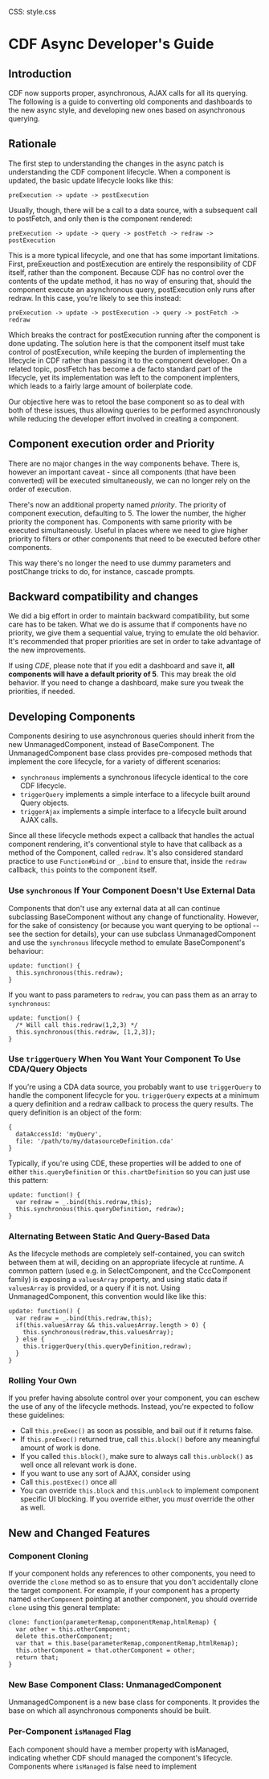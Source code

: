 CSS: style.css

# CDF Async Developer's Guide

## Introduction

CDF now supports proper, asynchronous, AJAX calls for all its querying. The
following is a guide to converting old components and dashboards to the new
async style, and developing new ones based on asynchronous querying.

## Rationale

The first step to understanding the changes in the async patch is understanding
the CDF component lifecycle. When a component is updated, the basic update
lifecycle looks like this:

    preExecution -> update -> postExecution

Usually, though, there will be a call to a data source, with a subsequent call
to postFetch, and only then is the component rendered:

    preExecution -> update -> query -> postFetch -> redraw -> postExecution

This is a more typical lifecycle, and one that has some important limitations.
First, preExeuction and postExecution are entirely the responsibility of CDF
itself, rather than the  component. Because CDF has no control over the contents
of the update method, it has no way of ensuring that, should the component
execute an asynchronous query, postExecution only runs after redraw. In this
case, you're likely to see this instead:

    preExecution -> update -> postExecution -> query -> postFetch -> redraw

Which breaks the contract for postExecution running after the component is done
updating. The solution here is that the component itself must take control of
postExecution, while keeping the burden of implementing the lifecycle in CDF
rather than passing it to the component developer. On a related topic, postFetch
has become a de facto standard part of the lifecycle, yet its implementation was
left to the component implenters, which leads to a fairly large amount of
boilerplate code.

Our objective here was to retool the base component so as to deal with both
of these issues, thus allowing queries to be performed asynchronously while 
reducing the developer effort involved in creating a component.


## Component execution order and Priority

There are no major changes in the way components behave. There is, however an
important caveat - since all components (that have been converted) will be
executed simultaneously, we can no longer rely on the order of execution. 

There's now an additional property named *priority*. The priority of component
execution, defaulting to 5. The lower the number, the higher priority the
component has. Components with same priority with be executed simultaneously.
Useful in places where we need to give higher priority to filters or other
components that need to be executed before other components.

This way there's no longer the need to use dummy parameters and postChange
tricks to do, for instance, cascade prompts.


## Backward compatibility and changes

We did a big effort in order to maintain backward compatibility, but some care
has to be taken. What we do is assume that if components have no priority, we
give them a sequential value, trying to emulate the old behavior. It's
recommended that proper priorities are set in order to take advantage of the new
improvements.

If using *CDE*, please note that if you edit a dashboard and save it, **all
components will have a default priority of 5**. This may break the old behavior.
If you need to change a dashboard, make sure you tweak the priorities, if
needed.


## Developing Components

Components desiring to use asynchronous queries should inherit from the new
UnmanagedComponent, instead of BaseComponent. The UnmanagedComponent base class
provides pre-composed methods that implement the core lifecycle, for a variety
of different scenarios:

  * `synchronous` implements a synchronous lifecycle identical to the core
    CDF lifecycle.
  * `triggerQuery` implements a simple interface to a lifecycle built around
    Query objects.
  * `triggerAjax` implements a simple interface to a lifecycle built around
    AJAX calls.

Since all these lifecycle methods expect a callback that handles the actual
component rendering, it's conventional style to have that callback as a method
of the Component, called `redraw`. It's also considered standard practice to
use `Function#bind` or `_.bind` to ensure that, inside the `redraw` callback,
`this` points to the component itself.

### Use `synchronous` If Your Component Doesn't Use External Data

Components that don't use any external data at all can continue subclassing
BaseComponent without any change of functionality. However, for the sake of
consistency (or because you want querying to be optional -- see the section for
details), your can use subclass UnmanagedComponent and use the `synchronous`
lifecycle method to emulate BaseComponent's behaviour:

    update: function() {
      this.synchronous(this.redraw);
    }

If you want to pass parameters to `redraw`, you can pass them as an array to
`synchronous`:

    update: function() {
      /* Will call this.redraw(1,2,3) */
      this.synchronous(this.redraw, [1,2,3]);
    }

### Use `triggerQuery` When You Want Your Component To Use CDA/Query Objects

If you're using a CDA data source, you probably want to use `triggerQuery` to
handle the component lifecycle for you. `triggerQuery` expects at a minimum
a query definition and a redraw callback to process the query results. The
query definition is an object of the form:

    {
      dataAccessId: 'myQuery',
      file: '/path/to/my/datasourceDefinition.cda'
    }

Typically, if you're using CDE, these properties will be added to one of either
`this.queryDefinition` or `this.chartDefinition` so you can just use this
pattern:

    update: function() {
      var redraw = _.bind(this.redraw,this);
      this.synchronous(this.queryDefinition, redraw);
    }


### Alternating Between Static And Query-Based Data

As the lifecycle methods are completely self-contained, you can switch between
them at will, deciding on an appropriate lifecycle at runtime. A common pattern
(used e.g. in SelectComponent, and the CccComponent family) is exposing a
`valuesArray` property, and using static data if `valuesArray` is provided, or
a query if it is not. Using UnmanagedComponent, this convention would like like
this:

    update: function() {
      var redraw = _.bind(this.redraw,this);
      if(this.valuesArray && this.valuesArray.length > 0) {
        this.synchronous(redraw,this.valuesArray);
      } else {
        this.triggerQuery(this.queryDefinition,redraw);
      }
    }


### Rolling Your Own

If you prefer having absolute control over your component, you can eschew the
use of any of the lifecycle methods. Instead, you're expected to follow these
guidelines:

  * Call `this.preExec()` as soon as possible, and bail out if it returns false.
  * If `this.preExec()` returned true, call `this.block()` before any meaningful
    amount of work is done.
  * If you called `this.block()`, make sure to always call `this.unblock()` as
    well once all relevant work is done.
  * If you want to use any sort of AJAX, consider using 
  * Call `this.postExec()` once all 
  * You can override `this.block` and `this.unblock` to implement component
    specific UI blocking. If you override either, you *must* override the other
    as well.


## New and Changed Features

### Component Cloning

If your component holds any references to other components, you need to override
the `clone` method so as to ensure that you don't accidentally clone the target
component. For example, if your component has a property named `otherComponent`
pointing at another component, you should override `clone` using this general
template:

    clone: function(parameterRemap,componentRemap,htmlRemap) {
      var other = this.otherComponent;
      delete this.otherComponent;
      var that = this.base(parameterRemap,componentRemap,htmlRemap);
      this.otherComponent = that.otherComponent = other;
      return that;
    }

### New Base Component Class: UnmanagedComponent

UnmanagedComponent is a new base class for components. It provides the base on
which all asynchronous components should be built.

### Per-Component `isManaged` Flag

Each component should have a member property with isManaged, indicating whether
CDF should managed the component's lifecycle. Components where `isManaged` is 
false need to implement
